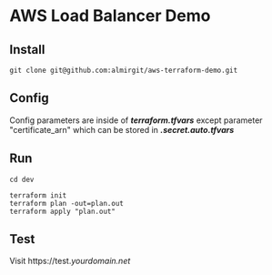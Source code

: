 # AWS Load Balancer Demo

## Install

```
git clone git@github.com:almirgit/aws-terraform-demo.git
```

## Config

Config parameters are inside of ***terraform.tfvars*** except parameter "certificate_arn" which can be stored in ***.secret.auto.tfvars***

## Run

```
cd dev
```

```
terraform init
terraform plan -out=plan.out
terraform apply "plan.out"
```

## Test

Visit https://test.*yourdomain.net*

